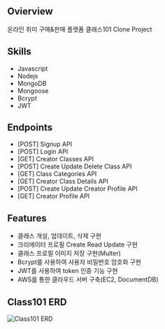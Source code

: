 ## Ovierview
온라인 취미 구매&판매 플랫폼 클래스101 Clone Project

## Skills
- Javascript
- Nodejs
- MongoDB
- Mongoose
- Bcrypt
- JWT

## Endpoints 
- [POST] Signup API
- [POST] Login API
- [GET] Creator Classes API 
- [POST] Create Update Delete Class API
- [GET] Class Categories API
- [GET] Creator Class Details API
- [POST] Create Update Creator Profile API
- [GET] Creator Profile API

## Features
- 클래스 개설, 업데이트, 삭제 구현
- 크리에이터 프로필 Create Read Update 구현
- 클래스 프로필 이미지 저장 구현(Multer)
- Bcrypt를 사용하여 사용자 비밀번호 암호화 구현
- JWT를 사용하여 token 인증 기능 구현
- AWS를 통한 클라우드 서버 구축(EC2, DocumentDB)

## Class101 ERD
![Class101 ERD](https://github.com/wecode-bootcamp-korea/class101-backend/blob/master/class101_erd.png)

